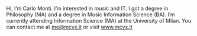 Hi, I’m Carlo Monti.
I’m interested in music and IT.
I got a degree in Philosophy (MA) and a degree in Music Information Science (BA).
I’m currently attending Information Science (MA) at the University of Milan.
You can contact me at <a href="mailto:me@mcvx.it">me@mcvx.it</a> or visit <a href="https://www.mcvx.it">www.mcvx.it</a>

<!---
carlo-monti/carlo-monti is a ✨ special ✨ repository because its `README.md` (this file) appears on your GitHub profile.
You can click the Preview link to take a look at your changes.
--->
